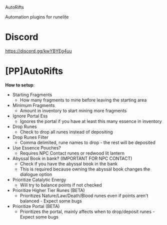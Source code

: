 AutoRifts 

Automation plugins for runelite

# Discord
https://discord.gg/kwYBYEg4uu

# [PP]AutoRifts

**How to setup**:

- Starting Fragments
  - How many fragments to mine before leaving the starting area
- Minimum Fragments
  - Amount in inventory to start mining more fragments
- Ignore Portal Ess
  - Ignores the portal if you have at least this many essence in inventory
- Drop Runes
  - Check to drop all runes instead of depositing
- Drop Runes Filter
  - Comma delimited, rune names to drop - the rest will be deposited
- Use Essence Pouches?
  - Requires NPC Contact runes or redwood lit lantern
- Abyssal Book in bank? (IMPORTANT FOR NPC CONTACT)
  - Check if you have the abyssal book in the bank
  - This is required because owning the abyssal book changes the dialogue option
- Prioritize Catalytic Energy
  - Will try to balance points if not checked
- Prioritize Higher Tier Runes (BETA)
  - Prioritizes Nature/Law/Death/Blood runes even if points aren't balanced - Expect some bugs
- Prioritize Portal (BETA)
  - Prioritizes the portal, mainly affects when to drop/deposit runes - Expect some bugs